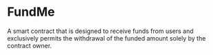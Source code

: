 # FundMe

A smart contract that is designed to receive funds from users and exclusively permits the withdrawal of the funded amount solely by the contract owner.
